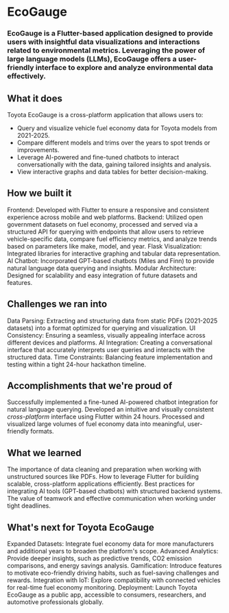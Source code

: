 # EcoGauge
### EcoGauge is a Flutter-based application designed to provide users with insightful data visualizations and interactions related to environmental metrics. Leveraging the power of large language models (LLMs), EcoGauge offers a user-friendly interface to explore and analyze environmental data effectively.

## What it does
Toyota EcoGauge is a cross-platform application that allows users to:
- Query and visualize vehicle fuel economy data for Toyota models from 2021-2025.
- Compare different models and trims over the years to spot trends or improvements.
- Leverage AI-powered and fine-tuned chatbots to interact conversationally with the data, gaining tailored insights and analysis.
- View interactive graphs and data tables for better decision-making.

## How we built it
Frontend: Developed with Flutter to ensure a responsive and consistent experience across mobile and web platforms. 
Backend: Utilized open government datasets on fuel economy, processed and served via a structured API for querying with endpoints that allow users to retrieve vehicle-specific data, compare fuel efficiency metrics, and analyze trends based on parameters like make, model, and year.
Flask Visualization: Integrated libraries for interactive graphing and tabular data representation. 
AI Chatbot: Incorporated GPT-based chatbots (Miles and Finn) to provide natural language data querying and insights. 
Modular Architecture: Designed for scalability and easy integration of future datasets and features.

## Challenges we ran into
Data Parsing: Extracting and structuring data from static PDFs (2021-2025 datasets) into a format optimized for querying and visualization. 
UI Consistency: Ensuring a seamless, visually appealing interface across different devices and platforms. 
AI Integration: Creating a conversational interface that accurately interprets user queries and interacts with the structured data. 
Time Constraints: Balancing feature implementation and testing within a tight 24-hour hackathon timeline.

## Accomplishments that we're proud of
Successfully implemented a fine-tuned AI-powered chatbot integration for natural language querying. Developed an intuitive and visually consistent *cross-platform* interface using Flutter within 24 hours. Processed and visualized large volumes of fuel economy data into meaningful, user-friendly formats.

## What we learned
The importance of data cleaning and preparation when working with unstructured sources like PDFs. 
How to leverage Flutter for building scalable, cross-platform applications efficiently.
Best practices for integrating AI tools (GPT-based chatbots) with structured backend systems. 
The value of teamwork and effective communication when working under tight deadlines.

## What's next for Toyota EcoGauge
Expanded Datasets: Integrate fuel economy data for more manufacturers and additional years to broaden the platform's scope.
Advanced Analytics: Provide deeper insights, such as predictive trends, CO2 emission comparisons, and energy savings analysis.
Gamification: Introduce features to motivate eco-friendly driving habits, such as fuel-saving challenges and rewards.
Integration with IoT: Explore compatibility with connected vehicles for real-time fuel economy monitoring.
Deployment: Launch Toyota EcoGauge as a public app, accessible to consumers, researchers, and automotive professionals globally.
